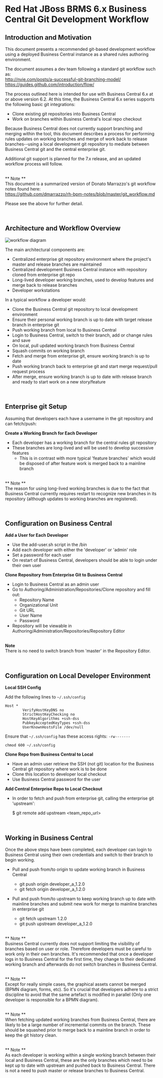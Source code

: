 # Red Hat JBoss BRMS 6.x Business Central Git Development Workflow


## Introduction and Motivation

This document presents a recommended git-based development workflow using a deployed Business Central instance as a shared rules authoring environment. 

The document assumes a dev team following a standard git workflow such as:
<br />http://nvie.com/posts/a-successful-git-branching-model/
<br />https://guides.github.com/introduction/flow/

The process outlined here is intended for use with Business Central 6.x at or above version 6.2. At this time, the Business Central 6.x series supports the following basic git integrations:

- Clone existing git repositories into Business Central
- Work on branches within Business Central's local repo checkout

Because Business Central does not currently support branching and merging within the tool, this document describes a process for performing rules updates on working branches and merge of work back to release branches--using a local development git repository to mediate between Business Central git and the central enterprise git.

Additional git support is planned for the 7.x release, and an updated workflow process will follow.

<br />** Note **<br />
This document is a summarized version of Donato Marrazzo's git workflow notes found here:<br />
https://github.com/dmarrazzo/rh-bpm-notes/blob/master/git_workflow.md

Please see the above for further detail.

<br />

## Architecture and Workflow Overview

![workflow diagram](../imgs/bc_git_workflow.png)

The main architectural components are:
- Centralized enterprise git repository environment where the project's master and release branches are maintained
- Centralized development Business Central instance with repository cloned from enterprise git repo
- Long-lived developer working branches, used to develop features and merge back to release branches
- Developer workstations


In a typical workflow a developer would:
- Clone the Business Central git repository to local development environment
- Ensure their personal working branch is up to date with target release branch in enterprise git
- Push working branch from local to Business Central
- Login to Business Central, switch to their branch, add or change rules and save
- On local, pull updated working branch from Business Central
- Squash commits on working branch
- Fetch and merge from enterprise git, ensure working branch is up to date
- Push working branch back to enterprise git and start merge request/pull request process
- After merge, ensure working branch is up to date with release branch and ready to start work on a new story/feature

<br />

## Enterprise git Setup

Assuming that developers each have a username in the git repository and can fetch/push:

**Create a Working Branch for Each Developer**
- Each developer has a working branch for the central rules git repository
- These branches are long-lived and will be used to develop successive features
    - This is in contrast with more typical 'feature branches' which would be disposed of after feature work is merged back to a mainline branch
    
<br />** Note **<br />
The reason for using long-lived working branches is due to the fact that Business Central currently requires restart to recognize new branches in its repository (although updates to working branches are registered).

<br />

## Configuration on Business Central

**Add a User for Each Developer**
- Use the add-user.sh script in the <JBOSS HOME>/bin
- Add each developer with either the 'developer' or 'admin' role
- Set a password for each user
- On restart of Business Central, developers should be able to login under their own user

**Clone Repository from Enterprise Git to Business Central**
- Login to Business Central as an admin user
- Go to Authoring/Administration/Repositories/Clone repository and fill out:
	- Repository Name
	- Organizational Unit
	- Git URL
	- User Name
	- Password
- Repository will be viewable in Authoring/Administration/Repositories/Repository Editor

<br /> **Note** <br />
There is no need to switch branch from 'master' in the Repository Editor.

<br />

## Configuration on Local Developer Environment 

**Local SSH Config**

Add the following lines to `~/.ssh/config`

    Host *
            VerifyHostKeyDNS no
            StrictHostKeyChecking no
            HostKeyAlgorithms +ssh-dss
            PubkeyAcceptedKeyTypes +ssh-dss
            UserKnownHostsFile /dev/null


Ensure that `~/.ssh/config` has these access rights: `-rw-------`

    chmod 600 ~/.ssh/config
    
**Clone Repo from Business Central to Local**
- Have an admin user retrieve the SSH (not git) location for the Business Central git repository where work is to be done
- Clone this location to developer local checkout
- Use Business Central password for the user

**Add Central Enterprise Repo to Local Checkout**
- In order to fetch and push from enterprise git, calling the enterprise git 'upstream':

    $ git remote add upstream <team_repo_url>

<br />

## Working in Business Central

Once the above steps have been completed, each developer can login to Business Central using their own credentials and switch to their branch to begin working.

- Pull and push from/to origin to update working branch in Business Central 
	- git push origin developer_a_1.2.0
	- git fetch origin developer_a_1.2.0
	
- Pull and push from/to upstream to keep working branch up to date with mainline branches and submit new work for merge to mainline branches in enterprise git
	- git fetch upstream 1.2.0
	- git push upstream developer_a_1.2.0

<br />** Note **<br />
Business Central currently does not support limiting the visibility of branches based on user or role. Therefore developers must be careful to work only in their own branches. It's recommended that once a developer logs in to Business Central for the first time, they change to their dedicated working branch and afterwards do not switch branches in Business Central.

<br />** Note ** <br />
Except for really simple cases, the graphical assets cannot be merged (BPMN diagram, forms, etc). So it's crucial that developers adhere to a strict discipline to avoid that the same artefact is modified in parallel (Only one developer is responsible for a BPMN diagram). 

<br />** Note **<br />
When fetching updated working branches from Business Central, there are likely to be a large number of incremental commits on the branch. These should be squashed prior to merge back to a mainline branch in order to keep the git history clean.

<br />** Note **<br />
As each developer is working within a single working branch between their local and Business Central, these are the only branches which need to be kept up to date with upstream and pushed back to Business Central. There is not a need to push master or release branches to Business Central.



